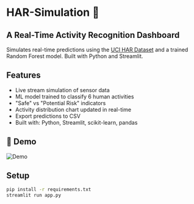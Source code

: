 # HAR-Simulation 🏃 
## A Real-Time Activity Recognition Dashboard

Simulates real-time predictions using the [UCI HAR Dataset](https://archive.ics.uci.edu/dataset/240/human+activity+recognition+using+smartphones) and a trained Random Forest model. Built with Python and Streamlit.

## Features
- Live stream simulation of sensor data
- ML model trained to classify 6 human activities
- "Safe" vs "Potential Risk" indicators
- Activity distribution chart updated in real-time
- Export predictions to CSV
- Built with: Python, Streamlit, scikit-learn, pandas

## 🎥 Demo
![Demo](assets/demo.gif)

## Setup

```bash
pip install -r requirements.txt
streamlit run app.py
